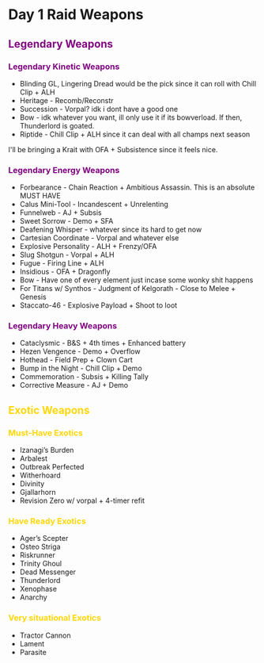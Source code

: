 # Day 1 Raid Weapons

##  <span style="color: purple">Legendary Weapons</span>

### <span style="color: purple">Legendary Kinetic Weapons</span>

* Blinding GL, Lingering Dread would be the pick since it can roll with Chill Clip + ALH
* Heritage - Recomb/Reconstr
* Succession - Vorpal? idk i dont have a good one
* Bow - idk whatever you want, ill only use it if its bowverload. If then, Thunderlord is goated. 
* Riptide - Chill Clip + ALH since it can deal with all champs next season

I'll be bringing a Krait with OFA + Subsistence since it feels nice.

### <span style="color: purple">Legendary Energy Weapons</span>

* Forbearance - Chain Reaction + Ambitious Assassin. This is an absolute MUST HAVE
* Calus Mini-Tool - Incandescent + Unrelenting
* Funnelweb - AJ + Subsis
* Sweet Sorrow - Demo + SFA
* Deafening Whisper - whatever since its hard to get now
* Cartesian Coordinate - Vorpal and whatever else
* Explosive Personality - ALH + Frenzy/OFA
* Slug Shotgun - Vorpal + ALH
* Fugue - Firing Line + ALH
* Insidious - OFA + Dragonfly
* Bow - Have one of every element just incase some wonky shit happens
* For Titans w/ Synthos - Judgment of Kelgorath - Close to Melee + Genesis
* Staccato-46 - Explosive Payload + Shoot to loot

### <span style="color: purple">Legendary Heavy Weapons</span>

* Cataclysmic - B&S + 4th times + Enhanced battery
* Hezen Vengence - Demo + Overflow
* Hothead - Field Prep + Clown Cart
* Bump in the Night - Chill Clip + Demo
* Commemoration - Subsis + Killing Tally
* Corrective Measure - AJ + Demo

## <span style="color: gold">Exotic Weapons</span>

### <span style="color: gold">Must-Have Exotics</span>

* Izanagi’s Burden
* Arbalest
* Outbreak Perfected
* Witherhoard
* Divinity
* Gjallarhorn
* Revision Zero w/ vorpal + 4-timer refit

### <span style="color: gold">Have Ready Exotics</span>

* Ager’s Scepter
* Osteo Striga
* Riskrunner
* Trinity Ghoul
* Dead Messenger
* Thunderlord
* Xenophase
* Anarchy

### <span style="color: gold">Very situational Exotics</span>

* Tractor Cannon
* Lament
* Parasite